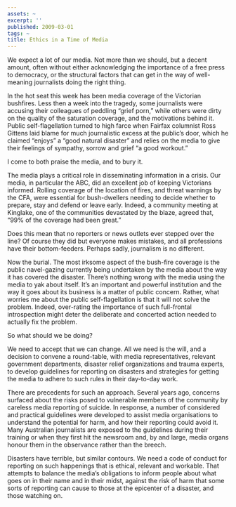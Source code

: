 ```yaml
---
assets: ~
excerpt: ''
published: 2009-03-01
tags: ~
title: Ethics in a Time of Media
---
```

We expect a lot of our media. Not more than we should, but a decent
amount, often without either acknowledging the importance of a free
press to democracy, or the structural factors that can get in the way of
well-meaning journalists doing the right thing.

In the hot seat this week has been media coverage of the Victorian
bushfires. Less then a week into the tragedy, some journalists were
accusing their colleagues of peddling “grief porn,” while others were
dirty on the quality of the saturation coverage, and the motivations
behind it. Public self-flagellation turned to high farce when Fairfax
columnist Ross Gittens laid blame for much journalistic excess at the
public’s door, which he claimed “enjoys” a “good natural disaster” and
relies on the media to give their feelings of sympathy, sorrow and grief
“a good workout.”

I come to both praise the media, and to bury it.

The media plays a critical role in disseminating information in a
crisis. Our media, in particular the ABC, did an excellent job of
keeping Victorians informed. Rolling coverage of the location of fires,
and threat warnings by the CFA, were essential for bush-dwellers needing
to decide whether to prepare, stay and defend or leave early. Indeed, a
community meeting at Kinglake, one of the communities devastated by the
blaze, agreed that, “99% of the coverage had been great.”

Does this mean that no reporters or news outlets ever stepped over the
line? Of course they did but everyone makes mistakes, and all
professions have their bottom-feeders. Perhaps sadly, journalism is no
different.

Now the burial. The most irksome aspect of the bush-fire coverage is the
public navel-gazing currently being undertaken by the media about the
way it has covered the disaster. There’s nothing wrong with the media
using the media to yak about itself. It’s an important and powerful
institution and the way it goes about its business is a matter of public
concern. Rather, what worries me about the public self-flagellation is
that it will not solve the problem. Indeed, over-rating the importance
of such full-frontal introspection might deter the deliberate and
concerted action needed to actually fix the problem.

So what should we be doing?

We need to accept that we can change. All we need is the will, and a
decision to convene a round-table, with media representatives, relevant
government departments, disaster relief organizations and trauma
experts, to develop guidelines for reporting on disasters and strategies
for getting the media to adhere to such rules in their day-to-day work.

There are precedents for such an approach. Several years ago, concerns
surfaced about the risks posed to vulnerable members of the community by
careless media reporting of suicide. In response, a number of considered
and practical guidelines were developed to assist media organisations to
understand the potential for harm, and how their reporting could avoid
it. Many Australian journalists are exposed to the guidelines during
their training or when they first hit the newsroom and, by and large,
media organs honour them in the observance rather than the breech.

Disasters have terrible, but similar contours. We need a code of conduct
for reporting on such happenings that is ethical, relevant and workable.
That attempts to balance the media’s obligations to inform people about
what goes on in their name and in their midst, against the risk of harm
that some sorts of reporting can cause to those at the epicenter of a
disaster, and those watching on.